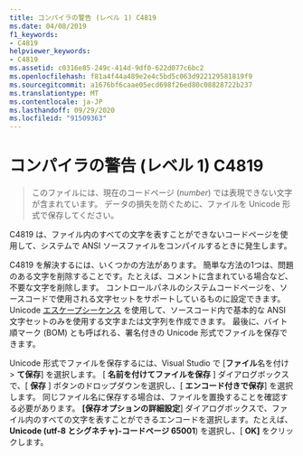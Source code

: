 ```yaml
---
title: コンパイラの警告 (レベル 1) C4819
ms.date: 04/08/2019
f1_keywords:
- C4819
helpviewer_keywords:
- C4819
ms.assetid: c0316e85-249c-414d-9df0-622d077c6bc2
ms.openlocfilehash: f81a4f44a489e2e4c5bd5c063d922129581819f9
ms.sourcegitcommit: a1676bf6caae05ecd698f26ed80c08828722b237
ms.translationtype: MT
ms.contentlocale: ja-JP
ms.lasthandoff: 09/29/2020
ms.locfileid: "91509363"
---
```

# <a name="compiler-warning-level-1-c4819"></a>コンパイラの警告 (レベル 1) C4819

> このファイルには、現在のコードページ (*number*) では表現できない文字が含まれています。 データの損失を防ぐために、ファイルを Unicode 形式で保存してください。

C4819 は、ファイル内のすべての文字を表すことができないコードページを使用して、システムで ANSI ソースファイルをコンパイルするときに発生します。

C4819 を解決するには、いくつかの方法があります。 簡単な方法の1つは、問題のある文字を削除することです。たとえば、コメントに含まれている場合など、不要な文字を削除します。 コントロールパネルのシステムコードページを、ソースコードで使用される文字セットをサポートしているものに設定できます。 Unicode [エスケープシーケンス](../../c-language/escape-sequences.md) を使用して、ソースコード内で基本的な ANSI 文字セットのみを使用する文字または文字列を作成できます。 最後に、バイト順マーク (BOM) とも呼ばれる、署名付きの Unicode 形式でファイルを保存できます。

Unicode 形式でファイルを保存するには、Visual Studio で [**ファイル**名を付け  >  **て保存**] を選択します。 [ **名前を付けてファイルを保存** ] ダイアログボックスで、[ **保存** ] ボタンのドロップダウンを選択し、[ **エンコード付きで保存**] を選択します。 同じファイル名に保存する場合は、ファイルを置換することを確認する必要があります。 **[保存オプションの詳細設定**] ダイアログボックスで、ファイル内のすべての文字を表すことができるエンコードを選択します。たとえば、 **Unicode (utf-8 とシグネチャ)-コードページ 65001**) を選択し、[ **OK]** をクリックします。
